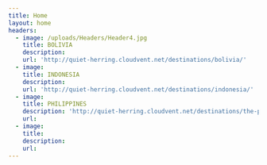 ```yaml
---
title: Home
layout: home
headers:
  - image: /uploads/Headers/Header4.jpg
    title: BOLIVIA
    description:
    url: 'http://quiet-herring.cloudvent.net/destinations/bolivia/'
  - image:
    title: INDONESIA
    description:
    url: 'http://quiet-herring.cloudvent.net/destinations/indonesia/'
  - image:
    title: PHILIPPINES
    description: 'http://quiet-herring.cloudvent.net/destinations/the-philippines/'
    url:
  - image:
    title:
    description:
    url:
---
```



